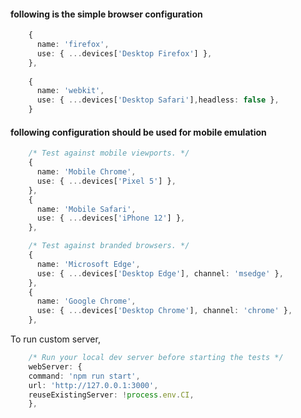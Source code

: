 #### following is the simple browser configuration

```typescript
    {
      name: 'firefox',
      use: { ...devices['Desktop Firefox'] },
    },
    
    {
      name: 'webkit',
      use: { ...devices['Desktop Safari'],headless: false },
    }
```

#### following configuration should be used for mobile emulation

```typescript
    /* Test against mobile viewports. */
    {
      name: 'Mobile Chrome',
      use: { ...devices['Pixel 5'] },
    },
    {
      name: 'Mobile Safari',
      use: { ...devices['iPhone 12'] },
    },

    /* Test against branded browsers. */
    {
      name: 'Microsoft Edge',
      use: { ...devices['Desktop Edge'], channel: 'msedge' },
    },
    {
      name: 'Google Chrome',
      use: { ...devices['Desktop Chrome'], channel: 'chrome' },
    },

```

To run custom server, 

```typescript
    /* Run your local dev server before starting the tests */
    webServer: {
    command: 'npm run start',
    url: 'http://127.0.0.1:3000',
    reuseExistingServer: !process.env.CI,
    },
```